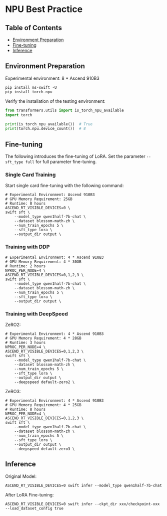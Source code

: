 # NPU Best Practice

## Table of Contents
- [Environment Preparation](#Environment-Preparation)
- [Fine-tuning](#Fine-tuning)
- [Inference](#Inference)

## Environment Preparation

Experimental environment: 8 * Ascend 910B3

```shell
pip install ms-swift -U
pip install torch-npu
```

Verify the installation of the testing environment:
```python
from transformers.utils import is_torch_npu_available
import torch

print(is_torch_npu_available())  # True
print(torch.npu.device_count())  # 8
```

## Fine-tuning
The following introduces the fine-tuning of LoRA. Set the parameter `--sft_type full` for full parameter fine-tuning.


### Single Card Training

Start single card fine-tuning with the following command:

```shell
# Experimental Environment: Ascend 910B3
# GPU Memory Requirement: 25GB
# Runtime: 8 hours
ASCEND_RT_VISIBLE_DEVICES=0 \
swift sft \
    --model_type qwen1half-7b-chat \
    --dataset blossom-math-zh \
    --num_train_epochs 5 \
    --sft_type lora \
    --output_dir output \
```


### Training with DDP

```shell
# Experimental Environment: 4 * Ascend 910B3
# GPU Memory Requirement: 4 * 30GB
# Runtime: 2 hours
NPROC_PER_NODE=4 \
ASCEND_RT_VISIBLE_DEVICES=0,1,2,3 \
swift sft \
    --model_type qwen1half-7b-chat \
    --dataset blossom-math-zh \
    --num_train_epochs 5 \
    --sft_type lora \
    --output_dir output \
```


### Training with DeepSpeed

ZeRO2:
```shell
# Experimental Environment: 4 * Ascend 910B3
# GPU Memory Requirement: 4 * 28GB
# Runtime: 3 hours
NPROC_PER_NODE=4 \
ASCEND_RT_VISIBLE_DEVICES=0,1,2,3 \
swift sft \
    --model_type qwen1half-7b-chat \
    --dataset blossom-math-zh \
    --num_train_epochs 5 \
    --sft_type lora \
    --output_dir output \
    --deepspeed default-zero2 \
```

ZeRO3:
```shell
# Experimental Environment: 4 * Ascend 910B3
# GPU Memory Requirement: 4 * 25GB
# Runtime: 8 hours
NPROC_PER_NODE=4 \
ASCEND_RT_VISIBLE_DEVICES=0,1,2,3 \
swift sft \
    --model_type qwen1half-7b-chat \
    --dataset blossom-math-zh \
    --num_train_epochs 5 \
    --sft_type lora \
    --output_dir output \
    --deepspeed default-zero3 \
```


## Inference

Original Model:
```shell
ASCEND_RT_VISIBLE_DEVICES=0 swift infer --model_type qwen1half-7b-chat
```

After LoRA Fine-tuning:
```shell
ASCEND_RT_VISIBLE_DEVICES=0 swift infer --ckpt_dir xxx/checkpoint-xxx --load_dataset_config true
```

